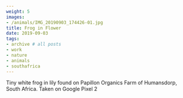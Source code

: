 ```yaml
---
weight: 5
images:
- /animals/IMG_20190903_174426-01.jpg
title: Frog in Flower
date: 2019-09-03
tags:
- archive # all posts
- work
- nature
- animals
- southafrica
---
```


Tiny white frog in lily found on Papillon Organics Farm of Humansdorp, South Africa. Taken on Google Pixel 2